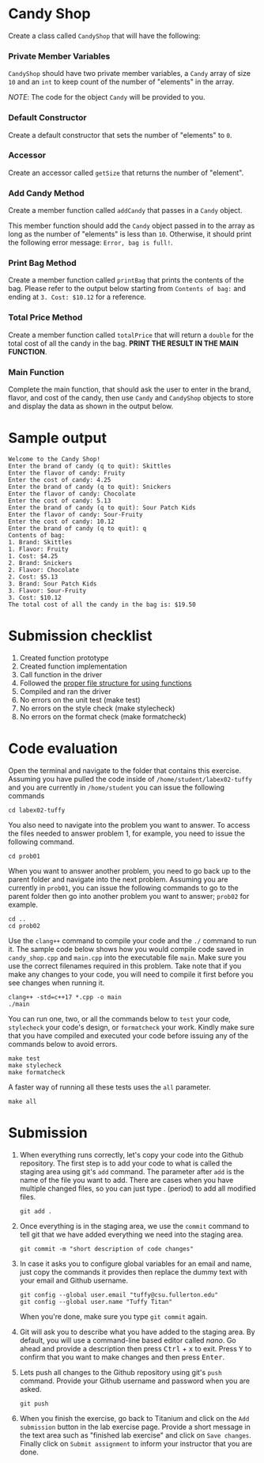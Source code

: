 # Candy Shop
Create a class called `CandyShop` that will have the following:

### Private Member Variables
`CandyShop` should have two private member variables, a `Candy` array of size `10` and an `int` to keep count of the number of "elements" in the array.

*NOTE*: The code for the object `Candy` will be provided to you.

### Default Constructor
Create a default constructor that sets the number of "elements" to `0`.

### Accessor
Create an accessor called `getSize` that returns the number of "element".

### Add Candy Method
Create a member function called `addCandy` that passes in a `Candy` object.

This member function should add the `Candy` object passed in to the array as long as the number of "elements" is less than `10`.
Otherwise, it should print the following error message: `Error, bag is full!`.

### Print Bag Method
Create a member function called `printBag` that prints the contents of the bag.
Please refer to the output below starting from `Contents of bag:` and ending at `3. Cost: $10.12` for a reference.

### Total Price Method
Create a member function called `totalPrice` that will return a `double` for the total cost of all the candy in the bag. **PRINT THE RESULT IN THE MAIN FUNCTION**.

### Main Function
Complete the main function, that should ask the user to enter in the brand, flavor, and cost of the candy, then use `Candy` and `CandyShop` objects to store and display the data as shown in the output below.

# Sample output
```
Welcome to the Candy Shop!
Enter the brand of candy (q to quit): Skittles
Enter the flavor of candy: Fruity
Enter the cost of candy: 4.25
Enter the brand of candy (q to quit): Snickers
Enter the flavor of candy: Chocolate
Enter the cost of candy: 5.13
Enter the brand of candy (q to quit): Sour Patch Kids
Enter the flavor of candy: Sour-Fruity
Enter the cost of candy: 10.12
Enter the brand of candy (q to quit): q
Contents of bag:
1. Brand: Skittles
1. Flavor: Fruity
1. Cost: $4.25
2. Brand: Snickers
2. Flavor: Chocolate
2. Cost: $5.13
3. Brand: Sour Patch Kids
3. Flavor: Sour-Fruity
3. Cost: $10.12
The total cost of all the candy in the bag is: $19.50
```

# Submission checklist
1. Created function prototype
1. Created function implementation
1. Call function in the driver
1. Followed the [proper file structure for using functions](https://github.com/ILXL-guides/function-file-organization)
1. Compiled and ran the driver
1. No errors on the unit test (make test)
1. No errors on the style check (make stylecheck)
1. No errors on the format check (make formatcheck)

# Code evaluation
Open the terminal and navigate to the folder that contains this exercise. Assuming you have pulled the code inside of `/home/student/labex02-tuffy` and you are currently in `/home/student` you can issue the following commands

```
cd labex02-tuffy
```

You also need to navigate into the problem you want to answer. To access the files needed to answer problem 1, for example, you need to issue the following command.

```
cd prob01
```

When you want to answer another problem, you need to go back up to the parent folder and navigate into the next problem. Assuming you are currently in `prob01`, you can issue the following commands to go to the parent folder then go into another problem you want to answer; `prob02` for example.

```
cd ..
cd prob02
```

Use the `clang++` command to compile your code and the `./` command to run it. The sample code below shows how you would compile code saved in `candy_shop.cpp` and `main.cpp` into the executable file `main`. Make sure you use the correct filenames required in this problem.  Take note that if you make any changes to your code, you will need to compile it first before you see changes when running it.

```
clang++ -std=c++17 *.cpp -o main
./main
```

You can run one, two, or all the commands below to `test` your code, `stylecheck` your code's design, or `formatcheck` your work. Kindly make sure that you have compiled and executed your code before issuing any of the commands below to avoid errors.

```
make test
make stylecheck
make formatcheck
```

A faster way of running all these tests uses the `all` parameter.

```
make all
```

# Submission
1. When everything runs correctly,  let's copy your code into the Github repository. The first step is to add your code to what is called the staging area using git's `add` command. The parameter after `add` is the name of the file you want to add. There are cases when you have multiple changed files, so you can just type . (period) to add all modified files.

    ```
    git add .
    ```
1. Once everything is in the staging area, we use the `commit` command to tell git that we have added everything we need into the staging area.

    ```
    git commit -m "short description of code changes"
    ```
1. In case it asks you  to configure global variables for an email and name, just copy the commands it provides then replace the dummy text with your email and Github username.

    ```
    git config --global user.email "tuffy@csu.fullerton.edu"
    git config --global user.name "Tuffy Titan"
    ```
    When you're done, make sure you type `git commit` again.
1. Git will ask you to describe what you have added to the staging area. By default, you will use a command-line based editor called *nano*. Go ahead and provide a description then press <kbd>Ctrl</kbd> + <kbd>x</kbd> to exit. Press <kbd>Y</kbd> to confirm that you want to make changes and then press <kbd>Enter</kbd>.
1. Lets push all changes to the Github repository using git's `push` command. Provide your Github username and password when you are asked.

    ```
    git push
    ```
1. When you finish the exercise, go back to Titanium and click on the `Add submission` button in the lab exercise page. Provide a short message in the text area such as "finished lab exercise" and click on `Save changes`. Finally click on `Submit assignment` to inform your instructor that you are done.
